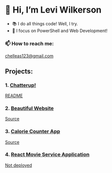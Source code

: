 # 👋 Hi, I’m Levi Wilkerson
- 📚 I do all things code! Well, I try.
- 🔎 I focus on PowerShell and Web Development!
### 📫 How to reach me:
<chelleas123@gmail.com>

## Projects:

### 1. [Chatterup!](https://chatterup.netlify.app/)
[README](https://github.com/leviFrosty/chatterup)

### 2. [Beautiful Website](https://leviwilkerson1.netlify.app/)
[Source](https://github.com/leviFrosty/moshifyhosting)

### 3. [Calorie Counter App](https://inspiring-volhard-13c156.netlify.app/)
[Source](https://github.com/leviFrosty/calorieCounter)

### 4. [React Movie Service Application](https://github.com/leviFrosty/vidlyReactProject)
[Not deployed](https://github.com/leviFrosty/)
